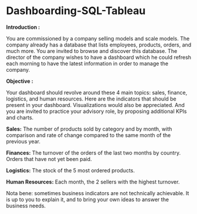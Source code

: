 # Dashboarding-SQL-Tableau


<strong>Introduction :</strong>

You are commissioned by a company selling models and scale models. The company already has a database that lists employees, products, orders, and much more. You are invited to browse and discover this database. The director of the company wishes to have a dashboard which he could refresh each morning to have the latest information in order to manage the company.




<strong>Objective :</strong>

Your dashboard should revolve around these 4 main topics: sales, finance, logistics, and human resources.
Here are the indicators that should be present in your dashboard. Visualizations would also be appreciated. And you are invited to practice your advisory role, by proposing additional KPIs and charts.


<strong> Sales:</strong> 
The number of products sold by category and by month, with comparison and rate of change compared to the same month of the previous year.


<strong>Finances:</strong> 
The turnover of the orders of the last two months by country. 
Orders that have not yet been paid.


<strong>Logistics:</strong> The stock of the 5 most ordered products.


<strong>Human Resources:</strong> Each month, the 2 sellers with the highest turnover.


Nota bene: sometimes business indicators are not technically achievable. It is up to you to explain it, and to bring your own ideas to answer the business needs.


